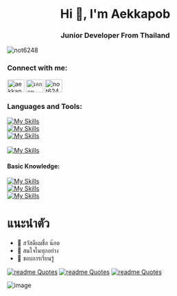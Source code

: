 <h1 align="center">Hi 👋, I'm Aekkapob</h1>
<h3 align="center">Junior Developer From Thailand</h3>

<p align="left"> <img src="https://komarev.com/ghpvc/?username=not6248&label=Profile%20views&color=0e75b6&style=flat" alt="not6248" /> </p>

<h3 align="left">Connect with me:</h3>
<p align="left">
<a href="https://www.linkedin.com/in/aekkapob-pangtan-31478626b" target="blank"><img align="center" src="https://raw.githubusercontent.com/rahuldkjain/github-profile-readme-generator/master/src/images/icons/Social/linked-in-alt.svg" alt="aekkapob pangtan" height="30" width="40" /></a>
<a href="https://fb.com/เอกภพ แผงตัน" target="blank"><img align="center" src="https://raw.githubusercontent.com/rahuldkjain/github-profile-readme-generator/master/src/images/icons/Social/facebook.svg" alt="เอกภพ แผงตัน" height="30" width="40" /></a>
<a href="https://www.youtube.com/c/not6248" target="blank"><img align="center" src="https://raw.githubusercontent.com/rahuldkjain/github-profile-readme-generator/master/src/images/icons/Social/youtube.svg" alt="not6248" height="30" width="40" /></a>
</p>

<h3 align="left">Languages and Tools:</h3>

[![My Skills](https://skillicons.dev/icons?i=html,css,js,cs,php)](https://skillicons.dev) <br>
[![My Skills](https://skillicons.dev/icons?i=dotnet,bootstrap,jquery)](https://skillicons.dev) <br>
[![My Skills](https://skillicons.dev/icons?i=visualstudio,vscode,figma,blender,ps,notion,github)](https://skillicons.dev) <br><br>
[![My Skills](https://skillicons.dev/icons?i=windows)](https://skillicons.dev) <br>
<h4 align="left">Basic Knowledge:</h4>

[![My Skills](https://skillicons.dev/icons?i=ts)](https://skillicons.dev) <br>
[![My Skills](https://skillicons.dev/icons?i=sass,angular,react,nextjs)](https://skillicons.dev) <br>
[![My Skills](https://skillicons.dev/icons?i=nodejs,npm,git)](https://skillicons.dev) <br>

# แนะนำตัว
- 👋 สวัสดีผมชื่อ น๊อต
- 👀 สนใจในทุกอย่าง 
- 🌱 ชอบการเรียนรู้ 
  
[![readme Quotes](https://quotes-github-readme.vercel.app/api?quote=Difficult%20doesn%27t%20mean%20impossible.%20It%20simply%20means%20that%20you%20have%20to%20work%20hard&type=horizontal&author=%20&theme=catppuccin_mocha)](https://github.com/piyushsuthar/github-readme-quotes)
[![readme Quotes](https://quotes-github-readme.vercel.app/api?quote=%20There%27s%20no%20shame%20in%20not%20knowing%20an%20answer%2C%20so%20long%20as%20you%20have%20a%20desire%20to%20learn%20&type=horizontal&author=Cyrus%20Albright%20%28Octopath%20Traveler%29&theme=catppuccin_mocha)](https://github.com/piyushsuthar/github-readme-quotes)
[![readme Quotes](https://quotes-github-readme.vercel.app/api?quote=%20The%20only%20way%20to%20go%20fast%2C%20is%20to%20go%20well%20&type=horizontal&author=Uncle%20Bob&theme=catppuccin_mocha)](https://github.com/piyushsuthar/github-readme-quotes)


![image](https://github.com/not6248/not6248/assets/96365700/67b87a9a-8766-4227-8628-76f98f25f6c7)


    
<!---
not6248/not6248 is a ✨ special ✨ repository because its `README.md` (this file) appears on your GitHub profile.
You can click the Preview link to take a look at your changes.
--->

